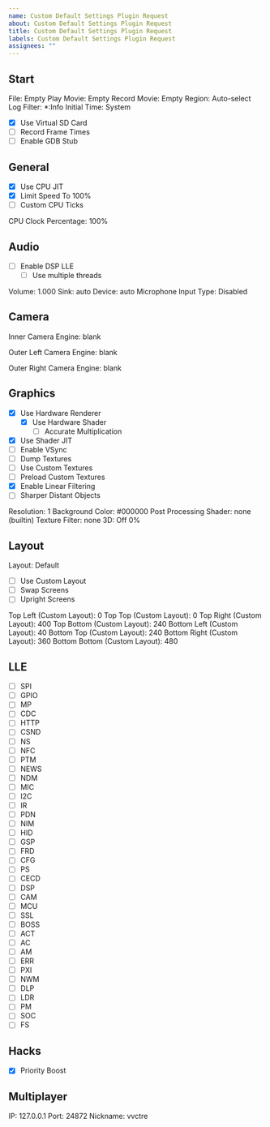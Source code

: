 ```yaml
---
name: Custom Default Settings Plugin Request
about: Custom Default Settings Plugin Request
title: Custom Default Settings Plugin Request
labels: Custom Default Settings Plugin Request
assignees: ""
---
```


<!--
If you want to enable something, change `[ ]` to `[x]`
If you want to disable something, change `[x]` to `[ ]`
-->

## Start

File: Empty
Play Movie: Empty
Record Movie: Empty
Region: Auto-select
Log Filter: \*:Info
Initial Time: System <!-- If this is Unix Timestamp, add the number after this -->

- [x] Use Virtual SD Card
- [ ] Record Frame Times
- [ ] Enable GDB Stub <!-- If this is enabled, add `Port: <port>` after this -->

## General

- [x] Use CPU JIT
- [x] Limit Speed <!-- Remove the To % if this is disabled --> To 100%
- [ ] Custom CPU Ticks <!-- If this is enabled, add the number after this -->

CPU Clock Percentage: 100%

## Audio

- [ ] Enable DSP LLE
  - [ ] Use multiple threads

Volume: 1.000
Sink: auto
Device: auto
Microphone Input Type: Disabled

<!-- If Microphone Input Type is Real Device, add Microphone Device after this -->

## Camera

Inner Camera Engine: blank

<!-- If Inner Camera Engine is image, add Inner Camera Parameter after this -->

Outer Left Camera Engine: blank

<!-- If Outer Left Camera Engine is image, add Outer Left Camera Parameter after this -->

Outer Right Camera Engine: blank

<!-- If Outer Right Camera Engine is image, add Outer Right Camera Parameter after this -->

## Graphics

- [x] Use Hardware Renderer
  - [x] Use Hardware Shader
    - [ ] Accurate Multiplication
- [x] Use Shader JIT
- [ ] Enable VSync
- [ ] Dump Textures
- [ ] Use Custom Textures
- [ ] Preload Custom Textures
- [x] Enable Linear Filtering
- [ ] Sharper Distant Objects

Resolution: 1
Background Color: #000000
Post Processing Shader: none (builtin)
Texture Filter: none
3D: Off 0%

## Layout

Layout: Default

- [ ] Use Custom Layout
- [ ] Swap Screens
- [ ] Upright Screens

Top Left (Custom Layout): 0
Top Top (Custom Layout): 0
Top Right (Custom Layout): 400
Top Bottom (Custom Layout): 240
Bottom Left (Custom Layout): 40
Bottom Top (Custom Layout): 240
Bottom Right (Custom Layout): 360
Bottom Bottom (Custom Layout): 480

## LLE

- [ ] SPI
- [ ] GPIO
- [ ] MP
- [ ] CDC
- [ ] HTTP
- [ ] CSND
- [ ] NS
- [ ] NFC
- [ ] PTM
- [ ] NEWS
- [ ] NDM
- [ ] MIC
- [ ] I2C
- [ ] IR
- [ ] PDN
- [ ] NIM
- [ ] HID
- [ ] GSP
- [ ] FRD
- [ ] CFG
- [ ] PS
- [ ] CECD
- [ ] DSP
- [ ] CAM
- [ ] MCU
- [ ] SSL
- [ ] BOSS
- [ ] ACT
- [ ] AC
- [ ] AM
- [ ] ERR
- [ ] PXI
- [ ] NWM
- [ ] DLP
- [ ] LDR
- [ ] PM
- [ ] SOC
- [ ] FS

## Hacks

- [x] Priority Boost

## Multiplayer

IP: 127.0.0.1
Port: 24872
Nickname: vvctre
